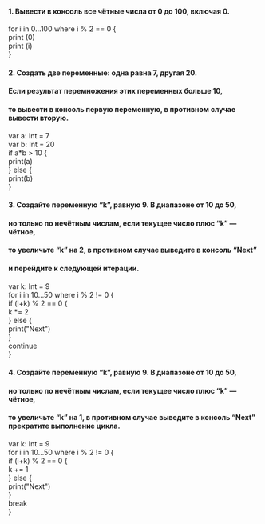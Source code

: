 
#### 1. Вывести в консоль все чётные числа от 0 до 100, включая 0.

for i in 0...100 where i % 2 == 0 {\
    print (0)\
    print (i)\
}

#### 2. Создать две переменные: одна равна 7, другая 20. 
#### Если результат перемножения этих переменных больше 10, 
#### то вывести в консоль первую переменную, в противном случае вывести вторую.

var a: Int = 7\
var b: Int = 20\
if a*b > 10 {\
    print(a)\
} else {\
    print(b)\
}

#### 3. Создайте переменную “k”, равную 9. В диапазоне от 10 до 50, 
#### но только по нечётным числам, если текущее число плюс “k” — чётное, 
#### то увеличьте “k” на 2, в противном случае выведите в консоль “Next” 
#### и перейдите к следующей итерации.

var k: Int = 9\
for i in 10...50 where i % 2 != 0 {\
    if (i+k) % 2 == 0 {\
        k *= 2\
    } else {\
        print("Next")\
    }\
    continue\
}

#### 4. Создайте переменную “k”, равную 9. В диапазоне от 10 до 50, 
#### но только по нечётным числам, если текущее число плюс “k” — чётное, 
#### то увеличьте “k” на 1, в противном случае выведите в консоль “Next” прекратите выполнение цикла.

var k: Int = 9\
for i in 10...50 where i % 2 != 0 {\
    if (i+k) % 2 == 0 {\
        k += 1\
    } else {\
        print("Next")\
    }\
    break\
}
